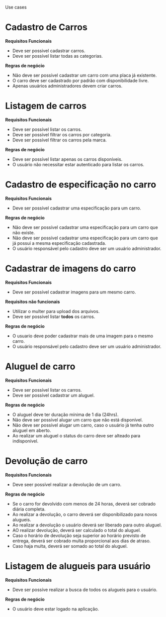 Use cases

# Cadastro de Carros

**Requisitos Funcionais**

- Deve ser possivel cadastrar carros.
- Deve ser possível listar todas as categorias.

**Regras de negócio**

- Não deve ser possível cadastrar um carro com uma placa já existente.
- O carro deve ser cadastrado por padrão com disponibilidade livre.
- Apenas usuários administradores devem criar carros.

# Listagem de carros

**Requisitos Funcionais**

- Deve ser possível listar os carros.
- Deve ser possível filtrar os carros por categoria.
- Deve ser possível filtrar os carros pela marca.

**Regras de negócio**

- Deve ser possível listar apenas os carros disponíveis.
- O usuário não necessitar estar autenticado para listar os carros.

# Cadastro de especificação no carro

**Requisitos Funcionais**

- Deve ser possível cadastrar uma especificação para um carro.

**Regras de negócio**

- Não deve ser possível cadastrar uma especificação para um carro que não existe.
- Não deve ser possível cadastrar uma especificação para um carro que já possui a mesma especificação cadastrada.
- O usuário responsável pelo cadastro deve ser um usuário administrador.

# Cadastrar de imagens do carro

**Requisitos Funcionais**

- Deve ser possível cadastrar imagens para um mesmo carro.

**Requisitos não funcionais**

- Utilizar o multer para upload dos arquivos.
- Deve ser possível listar **todos** os carros.

**Regras de negócio**

- O usuario deve poder cadastrar mais de uma imagem para o mesmo carro.
- O usuário responsável pelo cadastro deve ser um usuário administrador.

# Aluguel de carro

**Requisitos Funcionais**

- Deve ser possível listar os carros.
- Deve ser possível cadastrar um aluguel.

**Regras de negócio**

- O aluguel deve ter duração mínima de 1 dia (24hrs).
- Não deve ser possível alugar um carro que não está disponível.
- Não deve ser possível alugar um carro, caso o usuário já tenha outro aluguel em aberto.
- Ao realizar um aluguel o status do carro deve ser alteado para indisponível.

# Devolução de carro

**Requisitos Funcionais**

- Deve seer possível realizar a devolução de um carro.

**Regras de negócio**

- Se o carro for devolvido com menos de 24 horas, deverá ser cobrado diária completa.
- Ao realizar a devolução, o carro deverá ser disponibilizado para novos alugueis.
- Ao realizar a devolução o usuário deverá ser liberado para outro aluguel.
- AO realizar devolução, deverá ser calculado o total do aluguel.
- Caso o horário de devolução seja superior ao horário previsto de entrega, deverá ser cobrado multa proporcional aos dias de atraso.
- Caso haja multa, deverá ser somado ao total do aluguel.

# Listagem de alugueis para usuário

**Requisitos Funcionais**

- Deve ser possíve realizar a busca de todos os alugueis para o usuário.

**Regras de negócio**

- O usuário deve estar logado na aplicação.
